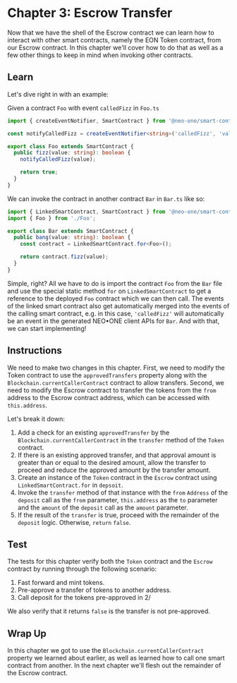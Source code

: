 # Chapter 3: Escrow Transfer

Now that we have the shell of the Escrow contract we can learn how to interact with other smart contracts, namely the EON Token contract, from our Escrow contract. In this chapter we'll cover how to do that as well as a few other things to keep in mind when invoking other contracts.

## Learn

Let's dive right in with an example:

Given a contract `Foo` with event `calledFizz` in `Foo.ts`

```typescript
import { createEventNotifier, SmartContract } from '@neo-one/smart-contract';

const notifyCalledFizz = createEventNotifier<string>('calledFizz', 'value');

export class Foo extends SmartContract {
  public fizz(value: string): boolean {
    notifyCalledFizz(value);

    return true;
  }
}
```

We can invoke the contract in another contract `Bar` in `Bar.ts` like so:

```typescript
import { LinkedSmartContract, SmartContract } from '@neo-one/smart-contract';
import { Foo } from './Foo';

export class Bar extends SmartContract {
  public bang(value: string): boolean {
    const contract = LinkedSmartContract.for<Foo>();

    return contract.fizz(value);
  }
}
```

Simple, right? All we have to do is import the contract `Foo` from the `Bar` file and use the special static method `for` on `LinkedSmartContract` to get a reference to the deployed `Foo` contract which we can then call. The events of the linked smart contract also get automatically merged into the events of the calling smart contract, e.g. in this case, `'calledFizz'` will automatically be an event in the generated NEO•ONE client APIs for `Bar`. And with that, we can start implementing!

## Instructions

We need to make two changes in this chapter. First, we need to modify the Token contract to use the `approvedTransfers` property along with the `Blockchain.currentCallerContract` contract to allow transfers. Second, we need to modify the Escrow contract to transfer the tokens from the `from` address to the Escrow contract address, which can be accessed with `this.address`.

Let's break it down:

  1. Add a check for an existing `approvedTransfer` by the `Blockchain.currentCallerContract` in the `transfer` method of the `Token` contract.
  2. If there is an existing approved transfer, and that approval amount is greater than or equal to the desired amount, allow the transfer to proceed and reduce the approved amount by the transfer amount.
  2. Create an instance of the `Token` contract in the `Escrow` contract using `LinkedSmartContract.for` in `depsoit`.
  3. Invoke the `transfer` method of that instance with the `from` `Address` of the `deposit` call as the `from` parameter, `this.address` as the `to` parameter and the `amount` of the `deposit` call as the `amount` parameter.
  4. If the result of the `transfer` is true, proceed with the remainder of the `deposit` logic. Otherwise, `return` `false`.

## Test

The tests for this chapter verify both the `Token` contract and the `Escrow` contract by running through the following scenario:

  1. Fast forward and mint tokens.
  2. Pre-approve a transfer of tokens to another address.
  3. Call deposit for the tokens pre-approved in 2/

We also verify that it returns `false` is the transfer is not pre-approved.

## Wrap Up

In this chapter we got to use the `Blockchain.currentCallerContract` property we learned about earlier, as well as learned how to call one smart contract from another. In the next chapter we'll flesh out the remainder of the Escrow contract.
